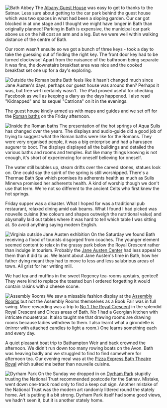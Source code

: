 ![Bath Abbey](p02_abbey.JPG)
The [Albany Guest House](https://www.albanybath.co.uk/) was easy to get to thanks to the Satnav.
Less sure about getting to the car park behind the guest house
which was two spaces in what had been a sloping garden.
Our car got blocked in at one stage and I thought we might
have longer in Bath than originally planned!  Parking in Bath
is expensive, the municipal car park above us on the hill cost
an arm and a leg.  But we were well within walking distance
of the centre of Bath.

Our room wasn't ensuite so we got a bunch of three keys - took
a day to take the guessing out of finding the right key.  The
front door key had to be turned clockwise!  Apart from the
nuisance of the bathroom being separate it was fine, the
downstairs breakfast area was nice and the cooked breakfast
set one up for a day's exploring.

![Outside the Roman baths](p01_baths.JPG)
Bath feels like it hasn't changed much since Jane Austen's days,
perhaps our guest house was around then?  Perhaps it was, but
free wi-fi certainly wasn't.  The iPad proved useful for
checking Facebook as well as keeping a diary as the days
happened.  I also read "Kidnapped" and its sequel "Catriona"
on it in the evenings.

The guest house kindly armed us with maps and guides and we set
off for the
[Roman baths](https://www.romanbaths.co.uk/) on the Friday afternoon.

![Inside the Roman baths](p03_diagram.JPG)
The presentation of the hot springs of Aqua Sulis has changed over
the years.  The displays and audio-guide did a good job of trying
to suggest what the Roman baths were like for the Romans.  They
were very organised people, it was a big enterprise and had a
haruspex augurer to boot.  The displays displayed all the buildings
and detailed the various baths and rooms and temples.  But
like many things knowing is not enough, it's short of
experiencing for oneself believing for oneself.

The water still bubbles up, steam drifts over the
carved stones, statues look on.  One could say the spirit of
the spring is still worshipped.  There's a Thermae Bath Spa
which promises its adherents health as much as Sulis Minerva
promised her adherents health.  A kind of worship though we
don't use that term.  We're not so different to the ancient
Celts who first knew the hot springs.

Friday supper was a disaster.  What I hoped for was a traditional
pub restaurant, relaxed dining amid oak beams.  What I found I had
picked was nouvelle cuisine (the colours and shapes outweigh the
nutritional value) and abysmally laid out tables where it was hard
to tell which table I was sitting at.  So avoid anything
saying modern English.

![Virginia outside Jane Austen exhibition](p18_ginny.JPG)
On the Saturday we found Bath receiving a flood of tourists
disgorged from coaches.  The younger element seemed content to
relax in the grassy park below the Royal Crescent rather than
indulge in tourism.  Probably the
[Jane Austen Center](https://www.janeausten.co.uk/) had less appeal to them than it did to
us.  We learnt about Jane Austen's time in Bath, how her
father dying meant they had to move to less and less salubrious
areas of town.  All grist for her writing mill.

We had tea and muffins in the sweet Regency tea-rooms
upstairs, genteel!  They were kind to replace the toasted bun I
ordered forgetting it would contain raisins with a cheese scone.

![Assembly Rooms](p20_assembly.JPG)
We saw a missable fashion display at the
[Assembly Rooms](https://www.nationaltrust.org.uk/bath-assembly-rooms)
but not the Assembly Rooms themselves as a Book Fair was in
full swing.  More rewarding was a trip to
[No 1 The Royal Crescent](https://www.bath-preservation-trust.org.uk/?id=3)
in the splendid Royal Crescent
and Circus areas of Bath.  No 1 had a Georgian kitchen with
intricate mousetraps.  It also taught me that drawing rooms
are drawing rooms because ladies withdrew to them.  I also
learnt what a girondelle is (mirror with attached candles
to light a room.)  One learns something each and every day.

A quiet pleasant boat trip to Bathampton Weir and back
crowned the afternoon.  We didn't run down too many rowing
boats on the Avon.  Bath was heaving badly and we struggled to find
to find somewhere for afternoon tea.  Our evening meal was
at the
[Pizza Express Bath Theatre Royal](https://www.pizzaexpress.com/bath-theatre-royal)
which suited me better than nouvelle cuisine.

![Dyrham Park](p27_dyrham.JPG)
On the Sunday we dropped in on [Dyrham Park](https://www.nationaltrust.org.uk/dyrham-park) stupidly
trusting the National Trust recommended postcode for the
Satnav.  Mistake, went down one-track road only to find
a keep out sign.  Another mistake of the National Trust
was the modern art randomly littered round the stately home.
Art is putting it a bit strong.  Dyrham Park itself had
some good views, we hadn't seen it, but it is another
stately home.
